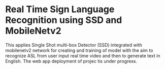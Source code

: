 # Real Time Sign Language Recognition using SSD and MobileNetv2
This applies Single Shot multi-box Detector (SSD) integrated with mobilenetv2 network for creating and training of model with the aim to recognize ASL from user input real time video and then to generate text in English. 
The web app deployment of projec tis under progress.
